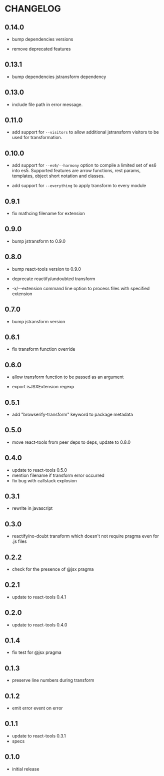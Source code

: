 # CHANGELOG

## 0.14.0

  * bump dependencies versions

  * remove deprecated features

## 0.13.1

  * bump dependencies jstransform dependency

## 0.13.0

  * include file path in error message.

## 0.11.0

  * add support for `--visitors` to allow additional jstransform visitors to be
    used for transformation.

## 0.10.0

  * add support for `--es6/--harmony` option to compile a limited set of es6
    into es5. Supported features are arrow functions, rest params, templates,
    object short notation and classes.

  * add support for `--everything` to apply transform to every module

## 0.9.1

  * fix mathcing filename for extension

## 0.9.0

  * bump jstransform to 0.9.0

## 0.8.0

  * bump react-tools version to 0.9.0

  * deprecate reactify/undoubted transform

  * -x/--extension command line option to process files with specified extension

## 0.7.0

  * bump jstransform version

## 0.6.1

  * fix transform function override

## 0.6.0

  * allow transform function to be passed as an argument

  * export isJSXExtension regexp

## 0.5.1

  * add "browserify-transform" keyword to package metadata

## 0.5.0

  * move react-tools from peer deps to deps, update to 0.8.0

## 0.4.0

  * update to react-tools 0.5.0
  * mention filename if transform error occurred
  * fix bug with callstack explosion

## 0.3.1

  * rewrite in javascript

## 0.3.0

  * reactify/no-doubt transform which doesn't not require pragma even for .js
    files

## 0.2.2

  * check for the presence of @jsx pragma

## 0.2.1

  * update to react-tools 0.4.1

## 0.2.0

  * update to react-tools 0.4.0

## 0.1.4

  * fix test for @jsx pragma

## 0.1.3

  * preserve line numbers during transform

## 0.1.2

  * emit error event on error

## 0.1.1

  * update to react-tools 0.3.1
  * specs

## 0.1.0

  * initial release
